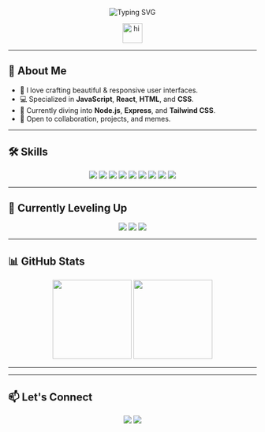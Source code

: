 <!-- Typing animation using a FREE SVG generator -->
<p align="center">
  <img src="https://readme-typing-svg.demolab.com?font=Fira+Code&size=24&pause=1000&center=true&vCenter=true&width=435&lines=Hi+I'm+Abhi+%F0%9F%91%8B;Frontend+Dev+%7C+React+Enthusiast+%F0%9F%A7%99%E2%80%8D%E2%99%82%EF%B8%8F;Always+Building+Cool+Stuff!+%F0%9F%92%BB" alt="Typing SVG" />
</p>

<!-- Waving hand GIF (FREE from GIPHY) -->
<p align="center">
  <img src="https://media.giphy.com/media/hvRJCLFzcasrR4ia7z/giphy.gif" width="40px" alt="hi" />
</p>

---

## 🧠 About Me

- 🎨 I love crafting beautiful & responsive user interfaces.
- 💻 Specialized in **JavaScript**, **React**, **HTML**, and **CSS**.
- 🔧 Currently diving into **Node.js**, **Express**, and **Tailwind CSS**.
- 🤝 Open to collaboration, projects, and memes.

---

## 🛠️ Skills

<div align="center">
  <img src="https://img.shields.io/badge/HTML5-E34F26?logo=html5&logoColor=white&style=for-the-badge" />
  <img src="https://img.shields.io/badge/CSS3-1572B6?logo=css3&logoColor=white&style=for-the-badge" />
  <img src="https://img.shields.io/badge/JavaScript-F7DF1E?logo=javascript&logoColor=black&style=for-the-badge" />
  <img src="https://img.shields.io/badge/React-61DAFB?logo=react&logoColor=black&style=for-the-badge" />
  <img src="https://img.shields.io/badge/Redux-764ABC?logo=redux&logoColor=white&style=for-the-badge" />
  <img src="https://img.shields.io/badge/TypeScript-3178C6?logo=typescript&logoColor=white&style=for-the-badge" />
  <img src="https://img.shields.io/badge/Bootstrap-7952B3?logo=bootstrap&logoColor=white&style=for-the-badge" />
  <img src="https://img.shields.io/badge/Material--UI-0081CB?logo=mui&logoColor=white&style=for-the-badge" />
  <img src="https://img.shields.io/badge/Git-F05032?logo=git&logoColor=white&style=for-the-badge" />
</div>

---

## 🚧 Currently Leveling Up

<div align="center">
  <img src="https://img.shields.io/badge/Node.js-339933?logo=nodedotjs&logoColor=white&style=for-the-badge" />
  <img src="https://img.shields.io/badge/Express-000000?logo=express&logoColor=white&style=for-the-badge" />
  <img src="https://img.shields.io/badge/Tailwind_CSS-38B2AC?logo=tailwind-css&logoColor=white&style=for-the-badge" />
</div>

---

## 📊 GitHub Stats

<p align="center">
  <img src="https://github-readme-stats.vercel.app/api?username=inurdream-abhi143&show_icons=true&theme=tokyonight&hide_border=true" height="160"/>
  <img src="https://github-readme-streak-stats.herokuapp.com?user=inurdream-abhi143&theme=tokyonight&hide_border=true" height="160"/>
</p>

---



---

## 📫 Let's Connect

<p align="center">
  <a href="dhimanabhishek2001@gmail.com"><img src="https://img.shields.io/badge/Email-D14836?logo=gmail&logoColor=white&style=for-the-badge" /></a>
  <a href="www.linkedin.com/in/abhishek-dhiman-229195247"><img src="https://img.shields.io/badge/LinkedIn-0077B5?logo=linkedin&logoColor=white&style=for-the-badge" /></a>
 
</p>
